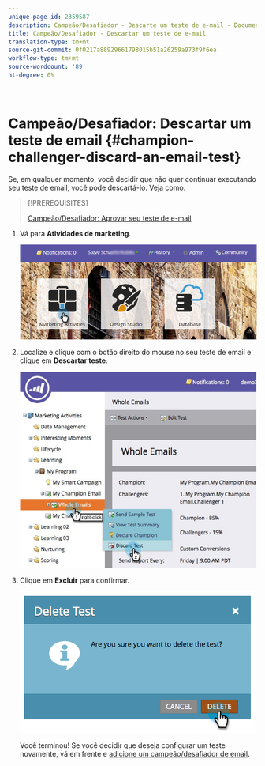 ```yaml
---
unique-page-id: 2359587
description: Campeão/Desafiador - Descarte um teste de e-mail - Documentos do Marketing - Documentação do produto
title: Campeão/Desafiador - Descartar um teste de e-mail
translation-type: tm+mt
source-git-commit: 0f0217a88929661798015b51a26259a973f9f6ea
workflow-type: tm+mt
source-wordcount: '89'
ht-degree: 0%

---
```



# Campeão/Desafiador: Descartar um teste de email {#champion-challenger-discard-an-email-test}

Se, em qualquer momento, você decidir que não quer continuar executando seu teste de email, você pode descartá-lo. Veja como.

>[!PREREQUISITES]
>
>[Campeão/Desafiador: Aprovar seu teste de e-mail](/help/marketo/product-docs/email-marketing/general/functions-in-the-editor/email-tests-champion-challenger/champion-challenger-approve-your-email-test.md)

1. Vá para **Atividades de marketing**.

   ![](assets/login-marketing-activities-3.png)

1. Localize e clique com o botão direito do mouse no seu teste de email e clique em **Descartar teste**.

   ![](assets/champion5.jpg)

1. Clique em **Excluir** para confirmar.

   ![](assets/image2014-9-15-14-3a17-3a11.png)

   Você terminou! Se você decidir que deseja configurar um teste novamente, vá em frente e [adicione um campeão/desafiador de email](/help/marketo/product-docs/email-marketing/general/functions-in-the-editor/email-tests-champion-challenger/add-an-email-champion-challenger.md).
